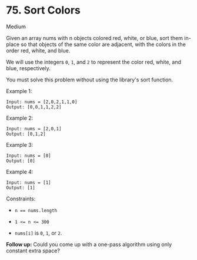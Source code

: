 # 75. Sort Colors

Medium

Given an array nums with n objects colored red, white, or blue, 
sort them in-place so that objects of the same color are 
adjacent, with the colors in the order red, white, and blue.

We will use the integers `0`, `1`, and `2` to represent the 
color red, white, and blue, respectively.

You must solve this problem without using the library's sort function.



Example 1:
```
Input: nums = [2,0,2,1,1,0]
Output: [0,0,1,1,2,2]
```
Example 2:
```
Input: nums = [2,0,1]
Output: [0,1,2]
```
Example 3:
```
Input: nums = [0]
Output: [0]
```
Example 4:
```
Input: nums = [1]
Output: [1]
```


Constraints:

* `n == nums.length`
  
* `1 <= n <= 300`
  
* `nums[i]` is `0`, `1`, or `2`.



**Follow up:** Could you come up with a one-pass algorithm 
using only constant extra space?
